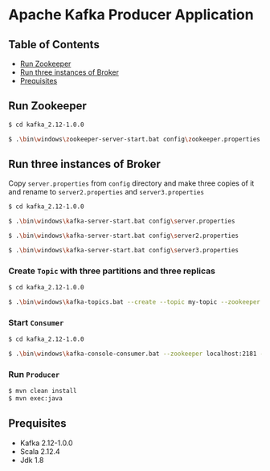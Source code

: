 # Apache Kafka Producer Application

## Table of Contents

  * [Run Zookeeper](#Run-Zookeeper)
  * [Run three instances of Broker](#run-three-instances-of-Broker)
  * [Prequisites](#prequisites)


## Run Zookeeper
```sh
$ cd kafka_2.12-1.0.0

$ .\bin\windows\zookeeper-server-start.bat config\zookeeper.properties

```

## Run three instances of Broker

Copy `server.properties` from `config` directory and make three copies of it and rename to `server2.properties` and `server3.properties` 

```sh
$ cd kafka_2.12-1.0.0

$ .\bin\windows\kafka-server-start.bat config\server.properties

$ .\bin\windows\kafka-server-start.bat config\server2.properties

$ .\bin\windows\kafka-server-start.bat config\server3.properties

```

### Create `Topic` with three partitions and three replicas
```sh
$ cd kafka_2.12-1.0.0

$ .\bin\windows\kafka-topics.bat --create --topic my-topic --zookeeper localhost:2181 --replication-factor 3 --partitions 3

```

### Start `Consumer`
```sh
$ cd kafka_2.12-1.0.0

$ .\bin\windows\kafka-console-consumer.bat --zookeeper localhost:2181 --topic my-topic --from-beginning
```

### Run `Producer` 
```sh
$ mvn clean install
$ mvn exec:java
```

## Prequisites
- Kafka 2.12-1.0.0
- Scala 2.12.4
- Jdk 1.8
